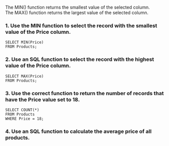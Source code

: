 The MIN() function returns the smallest value of the selected column.  
The MAX() function returns the largest value of the selected column.
### 1. Use the MIN function to select the record with the smallest value of the Price column.
```
SELECT MIN(Price)
FROM Products;
```
### 2. Use an SQL function to select the record with the highest value of the Price column.
```
SELECT MAX(Price)
FROM Products;
```
### 3. Use the correct function to return the number of records that have the Price value set to 18.
```
SELECT COUNT(*)
FROM Products
WHERE Price = 18;
```
### 4. Use an SQL function to calculate the average price of all products.

